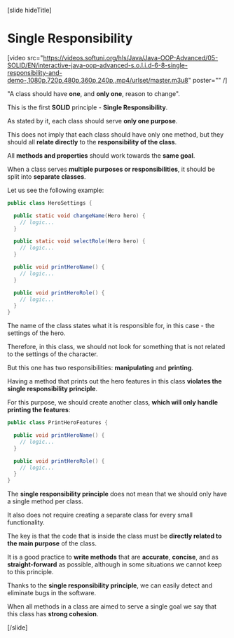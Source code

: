 [slide hideTitle]

# Single Responsibility

[video src="https://videos.softuni.org/hls/Java/Java-OOP-Advanced/05-SOLID/EN/interactive-java-oop-advanced-s.o.l.i.d-6-8-single-responsibility-and-demo-,1080p,720p,480p,360p,240p,.mp4/urlset/master.m3u8" poster="" /]

"A class should have **one**, and **only one**, reason to change".

This is the first **SOLID** principle - **Single Responsibility**.

As stated by it, each class should serve **only one purpose**.

This does not imply that each class should have only one method, but they should all **relate directly** to the **responsibility of the class**.

All **methods and properties** should work towards the **same goal**.

When a class serves **multiple purposes or responsibilities**, it should be split into **separate classes**.

Let us see the following example:

```java
public class HeroSettings {

  public static void changeName(Hero hero) {
    // logic...
  }

  public static void selectRole(Hero hero) {
    // logic...
  }

  public void printHeroName() {
    // logic...
  }

  public void printHeroRole() {
    // logic...
  }
}
```
The name of the class states what it is responsible for, in this case - the settings of the hero. 

Therefore, in this class, we should not look for something that is not related to the settings of the character.

But this one has two responsibilities: **manipulating** and **printing**.

Having a method that prints out the hero features in this class **violates the single responsibility principle**. 

For this purpose, we should create another class, **which will only handle printing the features**:

```java
public class PrintHeroFeatures {

  public void printHeroName() {
    // logic...
  }

  public void printHeroRole() {
    // logic...
  }
}
```

The **single responsibility principle** does not mean that we should only have a single method per class.

It also does not require creating a separate class for every small functionality.

The key is that the code that is inside the class must be **directly related to the main purpose** of the class. 

It is a good practice to **write methods** that are **accurate**, **concise**, and as **straight-forward** as possible, although in some situations we cannot keep to this principle.

Thanks to the **single responsibility principle**, we can easily detect and eliminate bugs in the software.​

When all methods in a class are aimed to serve a single goal we say that this class has **strong cohesion**.

[/slide]
